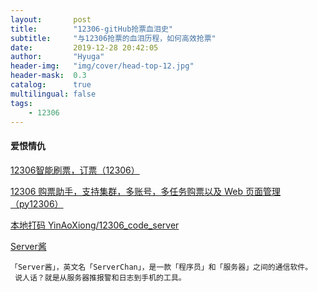 ```yaml
---
layout:       post
title:        "12306-gitHub抢票血泪史"
subtitle:     "与12306抢票的血泪历程，如何高效抢票"
date:         2019-12-28 20:42:05
author:       "Hyuga"
header-img:   "img/cover/head-top-12.jpg"
header-mask:  0.3
catalog:      true
multilingual: false
tags:
    - 12306
---
```


#### 爱恨情仇

[12306智能刷票，订票（12306）](https://github.com/testerSunshine/12306)

[12306 购票助手，支持集群，多账号，多任务购票以及 Web 页面管理（py12306）](https://github.com/pjialin/py12306)

[本地打码 YinAoXiong/12306_code_server](https://github.com/YinAoXiong/12306_code_server/releases)

[Server酱](http://sc.ftqq.com/3.version)

```
「Server酱」，英文名「ServerChan」，是一款「程序员」和「服务器」之间的通信软件。
 说人话？就是从服务器推报警和日志到手机的工具。
```